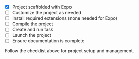 - [x] Project scaffolded with Expo
- [ ] Customize the project as needed
- [ ] Install required extensions (none needed for Expo)
- [ ] Compile the project
- [ ] Create and run task
- [ ] Launch the project
- [ ] Ensure documentation is complete

Follow the checklist above for project setup and management.